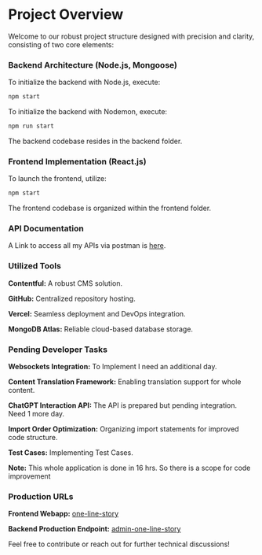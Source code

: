 # Project Overview

Welcome to our robust project structure designed with precision and clarity, consisting of two core elements:

### Backend Architecture (Node.js, Mongoose)

To initialize the backend with Node.js, execute:

```bash
npm start
```

To initialize the backend with Nodemon, execute:

```bash
npm run start
```

The backend codebase resides in the backend folder.

### Frontend Implementation (React.js)

To launch the frontend, utilize:

```bash
npm start
```

The frontend codebase is organized within the frontend folder.

### API Documentation

A Link to access all my APIs via postman is [here](https://api.postman.com/collections/32817122-730e412b-b599-4dea-8b92-e6276af52901?access_key=PMAT-01HPD9D13AJVXG4A67FF3FZTZE).

### Utilized Tools

**Contentful:** A robust CMS solution.

**GitHub:** Centralized repository hosting.

**Vercel:** Seamless deployment and DevOps integration.

**MongoDB Atlas:** Reliable cloud-based database storage.

### Pending Developer Tasks

**Websockets Integration:**
To Implement I need an additional day.

**Content Translation Framework:**
Enabling translation support for whole content.

**ChatGPT Interaction API:**
The API is prepared but pending integration. Need 1 more day.

**Import Order Optimization:**
Organizing import statements for improved code structure.

**Test Cases:**
Implementing Test Cases.

**Note:**
This whole application is done in 16 hrs. So there is a scope for code improvement

### Production URLs

**Frontend Webapp:** [one-line-story](https://one-line-story.monkwall.com/)

**Backend Production Endpoint:** [admin-one-line-story](https://admin-one-line-story.monkwall.com/stories)

Feel free to contribute or reach out for further technical discussions!
